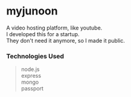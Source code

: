 # myjunoon
A video hosting platform, like youtube.<br>
I developed this for a startup.<br>
They don't need it anymore, so I made it public.

### Technologies Used
> node.js<br>
> express<br>
> mongo<br>
> passport

